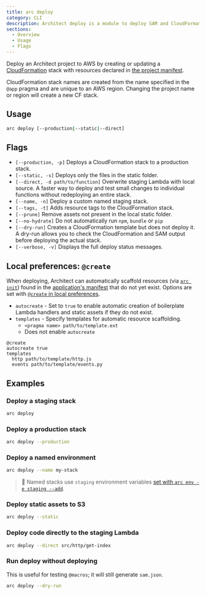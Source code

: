 ```yaml
---
title: arc deploy
category: CLI
description: Architect deploy is a module to deploy SAM and CloudFormation templates to an AWS account
sections:
  - Overview
  - Usage
  - Flags
---
```


Deploy an Architect project to AWS by creating or updating a [CloudFormation](https://docs.aws.amazon.com/AWSCloudFormation/latest/UserGuide/Welcome.html) stack with resources declared in [the project manifest](../../get-started/project-manifest).

CloudFormation stack names are created from the name specified in the `@app` pragma and are unique to an AWS region. Changing the project name or region will create a new CF stack.

## Usage

```bash
arc deploy [--production|--static|--direct]
```

## Flags

- `[--production, -p]` Deploys a CloudFormation stack to a production stack.
- `[--static, -s]` Deploys only the files in the static folder.
- `[--direct, -d path/to/function]` Overwrite staging Lambda with local source. A faster way to deploy and test small changes to individual functions without redeploying an entire stack.
- `[--name, -n]` Deploy a custom named staging stack.
- `[--tags, -t]` Adds resource tags to the CloudFormation stack.
- `[--prune]` Remove assets not present in the local static folder.
- `[--no-hydrate]` Do not automatically run `npm`, `bundle` or `pip`
- `[--dry-run]` Creates a CloudFormation template but does not deploy it. A dry-run allows you to check the CloudFormation and SAM output before deploying the actual stack.
- `[--verbose, -v]` Displays the full deploy status messages.

## Local preferences: `@create`

When deploying, Architect can automatically scaffold resources (via [`arc init`](./init)) found in the [application's manifest](../../get-started/project-manifest) that do not yet exist. Options are set with [`@create` in local preferences](../configuration/local-preferences#%40create).

- `autocreate` - Set to `true` to enable automatic creation of boilerplate Lambda handlers and static assets if they do not exist.
- `templates` - Specify templates for automatic resource scaffolding.
  - `<pragma name> path/to/template.ext`
  - Does not enable `autocreate`

```arc
@create
autocreate true
templates
  http path/to/template/http.js
  events path/to/template/events.py
```

## Examples

### Deploy a staging stack

```bash
arc deploy
```

### Deploy a production stack

```bash
arc deploy --production
```

### Deploy a named environment

```bash
arc deploy --name my-stack
```

> 💁  Named stacks use `staging` environment variables [set with `arc env -e staging --add`](./env).

### Deploy static assets to S3

```bash
arc deploy --static
```

### Deploy code directly to the staging Lambda

```bash
arc deploy --direct src/http/get-index
```

### Run deploy without deploying

This is useful for testing `@macros`; it will still generate `sam.json`.

```bash
arc deploy --dry-run
```

